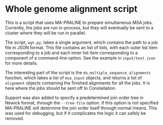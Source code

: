 # Whole genome alignment script

This is a script that uses MA-PRALINE to prepare simultaneous MSA jobs.
Currently, the jobs are run in-process, but they will eventually be sent to
a cluster where they will be run in parallel.

The script, `wgt.py`, takes a single argument, which contains the path to a job
file in JSON format. This file contains an list of lists, with each outer list
item corresponding to a job and each inner list item corresponding to a
component of a command-line option. See the example in `input/test.json` for
more details.

The interesting part of the script is the `do_multiple_sequence_alignments`
function, which takes a list of `msa_input` objects, and returns a list of
`alignment` objects containing the finished alignments for all the jobs. It is
here where the jobs should be sent off to Constellation.

Support was also added to specify a predetermined join order tree in Newick
format, through the `--tree-file` option. If this option is not specified
MA-PRALINE will determine the join order itself through normal means. This was
used for debugging, but if it complicates the logic it can safely be removed.
